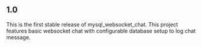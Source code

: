 ## 1.0

This is the first stable release of mysql_websocket_chat. This project features basic websocket chat with configurable database setup to log chat message.

